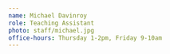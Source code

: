 ```yaml
---
name: Michael Davinroy
role: Teaching Assistant
photo: staff/michael.jpg
office-hours: Thursday 1-2pm, Friday 9-10am
---
```


